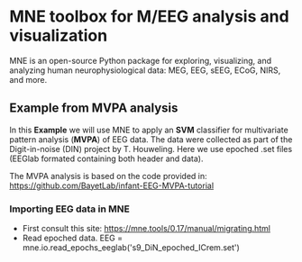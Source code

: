 # MNE toolbox for M/EEG analysis and visualization 
MNE is an open-source Python package for exploring, visualizing, and analyzing human neurophysiological data: MEG, EEG, sEEG, ECoG, NIRS, and more.

## Example from MVPA analysis 
In this **Example** we will use MNE to apply an **SVM** classifier for multivariate pattern analysis (**MVPA**) of EEG data. The data were collected as part of the Digit-in-noise (DIN) project by T. Houweling.
Here we use epoched .set files (EEGlab formated containing both header and data). 

The MVPA analysis is based on the code provided in: https://github.com/BayetLab/infant-EEG-MVPA-tutorial

### Importing EEG data in MNE 
- First consult this site: https://mne.tools/0.17/manual/migrating.html
- Read epoched data. 
          EEG = mne.io.read_epochs_eeglab('s9_DiN_epoched_ICrem.set')

          
          
